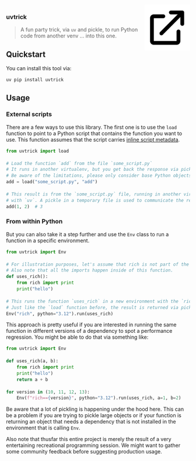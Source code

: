 <img src="img.png" width="125" height="125" align="right" />

### uvtrick

> A fun party trick, via `uv` and pickle, to run Python code from another venv ... into this one.

## Quickstart 

You can install this tool via: 

```
uv pip install uvtrick
```

## Usage 

### External scripts

There are a few ways to use this library. The first one is to use the `load` function to point 
to a Python script that contains the function you want to use. This function assumes that the 
script carries [inline script metadata](https://packaging.python.org/en/latest/specifications/inline-script-metadata/). 

```python
from uvtrick import load

# Load the function `add` from the file `some_script.py`
# It runs in another virtualenv, but you get back the response via pickle. 
# Be aware of the limitations, please only consider base Python objects.
add = load("some_script.py", "add")

# This result is from the `some_script.py` file, running in another virtualenv 
# with `uv`. A pickle in a temporary file is used to communicate the result.
add(1, 2)  # 3
```

### From within Python

But you can also take it a step further and use the `Env` class to run a function in a specific environment. 

```python
from uvtrick import Env

# For illustration purposes, let's assume that rich is not part of the current environment. 
# Also note that all the imports happen inside of this function. 
def uses_rich():
    from rich import print
    print("hello")

# This runs the function `uses_rich` in a new environment with the `rich` package installed.
# Just like the `load` function before, the result is returned via pickle. 
Env("rich", python="3.12").run(uses_rich)
```

This approach is pretty useful if you are interested in running the same function in different versions of 
a dependency to spot a performance regression. You might be able to do that via something like:

```python
from uvtrick import Env

def uses_rich(a, b):
    from rich import print
    print("hello")
    return a + b

for version in (10, 11, 12, 13):
    Env(f"rich=={version}", python="3.12").run(uses_rich, a=1, b=2)
```

Be aware that a lot of pickling is happening under the hood here. This can be a problem if you are trying to pickle large objects
or if your function is returning an object that needs a dependency that is not installed in the environment that is calling `Env`. 

Also note that thusfar this entire project is merely the result of a very entertaining recreational programming session. 
We might want to gather some community feedback before suggesting production usage. 
